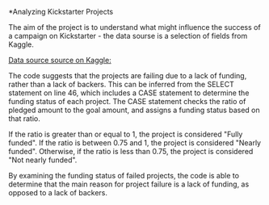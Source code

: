 *Analyzing Kickstarter Projects

The aim of the project is to understand what might influence the success of a campaign on Kickstarter - the data sourse is a selection of fields from Kaggle. 

[Data source source on Kaggle:](https://www.kaggle.com/datasets/kemical/kickstarter-projects/data)


The code suggests that the projects are failing due to a lack of funding, rather than a lack of backers. This can be inferred from the SELECT statement on line 46, which includes a CASE statement to determine the funding status of each project. The CASE statement checks the ratio of pledged amount to the goal amount, and assigns a funding status based on that ratio.

If the ratio is greater than or equal to 1, the project is considered "Fully funded". If the ratio is between 0.75 and 1, the project is considered "Nearly funded". Otherwise, if the ratio is less than 0.75, the project is considered "Not nearly funded".

By examining the funding status of failed projects, the code is able to determine that the main reason for project failure is a lack of funding, as opposed to a lack of backers.